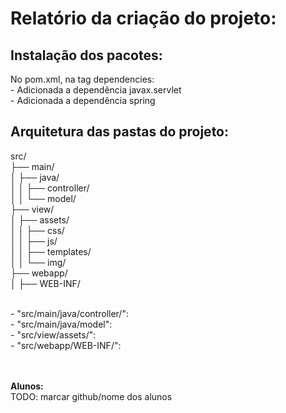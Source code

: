 # Relatório da criação do projeto:

## Instalação dos pacotes:
No pom.xml, na tag dependencies: <br>
    - Adicionada a dependência javax.servlet <br>
    - Adicionada a dependência spring

## Arquitetura das pastas do projeto:

src/ <br>
├── main/ <br>
│ ├── java/ <br>
│ │ ├── controller/ <br>
│ │ └── model/ <br>
├── view/ <br>
│ ├── assets/ <br>
│ │ ├── css/ <br>
│ │ ├── js/ <br>
│ │ ├── templates/ <br>
│ │ └── img/ <br>
├── webapp/ <br>
│ ├── WEB-INF/ <br>

<br>
- "src/main/java/controller/":
<br>
- "src/main/java/model":
<br>
- "src/view/assets/": 
<br>
- "src/webapp/WEB-INF/": 

<br><br>
**Alunos:**<br>
TODO: marcar github/nome dos alunos